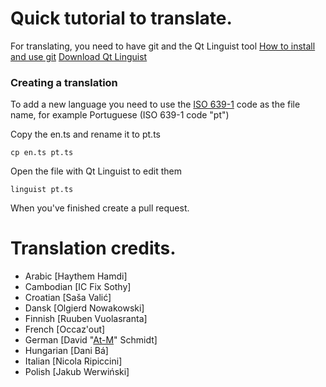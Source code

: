 Quick tutorial to translate.
==================================
For translating, you need to have git and the Qt Linguist tool
[How to install and use git](https://help.github.com/articles/set-up-git/)
[Download Qt Linguist](https://github.com/lelegard/qtlinguist-installers/releases)


### Creating a translation
To add a new language you need to use the [ISO 639-1](https://en.wikipedia.org/wiki/List_of_ISO_639-1_codes) code as the file name, for example Portuguese (ISO 639-1 code "pt")

Copy the en.ts and rename it to pt.ts

    cp en.ts pt.ts

Open the file with Qt Linguist to edit them

    linguist pt.ts

When you've finished create a pull request.

Translation credits.
==================================
* Arabic        [Haythem Hamdi]
* Cambodian		[IC Fix Sothy]
* Croatian      [Saša Valić]
* Dansk         [Olgierd Nowakowski]
* Finnish		[Ruuben Vuolasranta]
* French		[Occaz'out]
* German		[David "[At-M](https://github.com/At-M)" Schmidt]
* Hungarian     [Dani Bá]
* Italian		[Nicola Ripiccini]
* Polish        [Jakub Werwiński]



